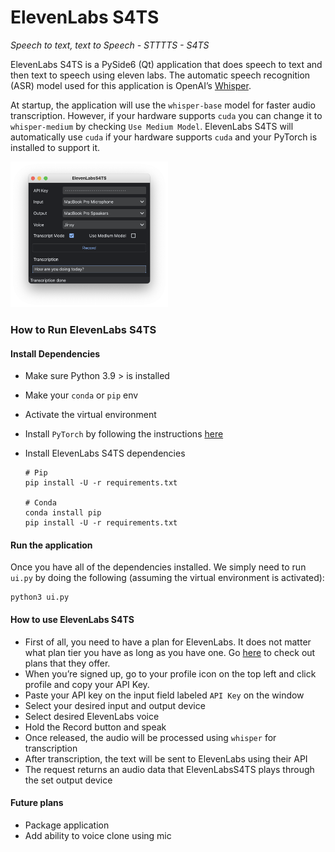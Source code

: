 # ElevenLabs S4TS

_Speech to text, text to Speech - STTTTS - S4TS_

ElevenLabs S4TS is a PySide6 (Qt) application that does speech to text and then text to speech using eleven labs. The automatic speech recognition (ASR) model used for this application is OpenAI’s [Whisper](https://openai.com/research/whisper). 

At startup, the application will use the `whisper-base` model for faster audio transcription. However, if your hardware supports `cuda` you can change it to `whisper-medium` by checking `Use Medium Model`. ElevenLabs S4TS will automatically use `cuda` if your hardware supports `cuda` and your PyTorch is installed to support it.

<img src="https://raw.githubusercontent.com/CyR1en/ElevenLabsS4TS/master/docs/image-mac-latest.png" width="50%">

### How to Run ElevenLabs S4TS
#### Install Dependencies

- Make sure Python 3.9  > is installed

- Make your `conda` or `pip` env

- Activate the virtual environment

- Install `PyTorch` by following the instructions [here](https://pytorch.org/get-started/locally/)

- Install ElevenLabs S4TS dependencies

  ```
  # Pip
  pip install -U -r requirements.txt
  
  # Conda
  conda install pip
  pip install -U -r requirements.txt
  ```

#### Run the application

Once you have all of the dependencies installed. We simply need to run `ui.py` by doing the following (assuming the virtual environment is activated):

```
python3 ui.py
```

#### How to use ElevenLabs S4TS

- First of all, you need to have a plan for ElevenLabs. It does not matter what plan tier you have as long as you have one.  Go [here](https://beta.elevenlabs.io/pricing) to check out plans that they offer.
- When you’re signed up, go to your profile icon on the top left and click profile and copy your API Key. 
- Paste your API key on the input field labeled `API Key` on the window
- Select your desired input and output device
- Select desired ElevenLabs voice
- Hold the Record button and speak
- Once released, the audio will be processed using `whisper` for transcription
- After transcription, the text will be sent to ElevenLabs using their API
- The request returns an audio data that ElevenLabsS4TS plays through the set output device

#### Future plans
- Package application
- Add ability to voice clone using mic

